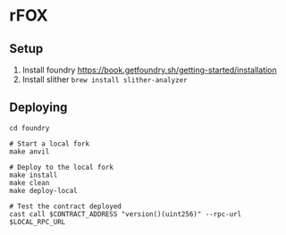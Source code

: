 # rFOX

## Setup

1. Install foundry https://book.getfoundry.sh/getting-started/installation
2. Install slither `brew install slither-analyzer`

## Deploying

```shell
cd foundry

# Start a local fork
make anvil

# Deploy to the local fork
make install
make clean
make deploy-local

# Test the contract deployed
cast call $CONTRACT_ADDRESS "version()(uint256)" --rpc-url $LOCAL_RPC_URL
```
